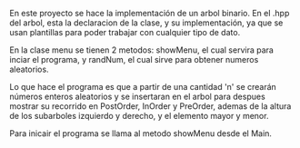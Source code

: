 En este proyecto se hace la implementación de un arbol binario. En el .hpp del arbol, esta la declaracion de la clase, y su
implementación, ya que se usan plantillas para poder trabajar con cualquier tipo de dato.

En la clase menu se tienen 2 metodos: showMenu, el cual servira para inciar el programa, y randNum, el cual sirve para obtener numeros aleatorios.

Lo que hace el programa es que a partir de una cantidad 'n' se crearán números enteros aleatorios y se insertaran en el arbol para despues mostrar su 
recorrido en PostOrder, InOrder y PreOrder, ademas de la altura de los subarboles izquierdo y derecho, y el elemento mayor y menor.

Para inicair el programa se llama al metodo showMenu desde el Main.

